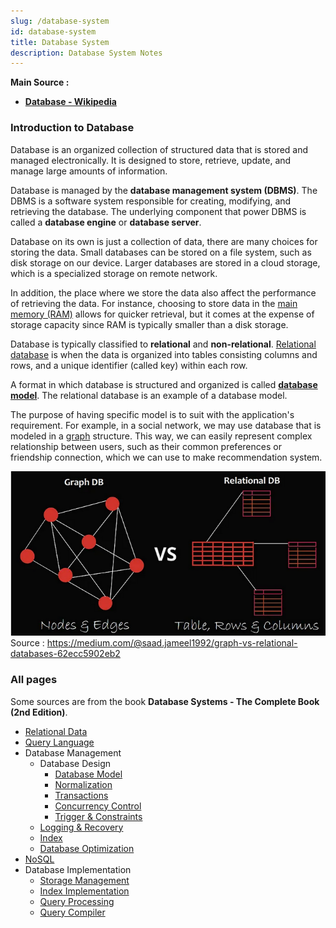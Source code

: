 ```yaml
---
slug: /database-system
id: database-system
title: Database System
description: Database System Notes
---
```


**Main Source :**

- **[Database - Wikipedia](https://en.wikipedia.org/wiki/Database)**

### Introduction to Database

Database is an organized collection of structured data that is stored and managed electronically. It is designed to store, retrieve, update, and manage large amounts of information.

Database is managed by the **database management system (DBMS)**. The DBMS is a software system responsible for creating, modifying, and retrieving the database. The underlying component that power DBMS is called a **database engine** or **database server**.

Database on its own is just a collection of data, there are many choices for storing the data. Small databases can be stored on a file system, such as disk storage on our device. Larger databases are stored in a cloud storage, which is a specialized storage on remote network.

In addition, the place where we store the data also affect the performance of retrieving the data. For instance, choosing to store data in the [main memory (RAM)](/computer-and-programming-fundamentals/memory) allows for quicker retrieval, but it comes at the expense of storage capacity since RAM is typically smaller than a disk storage.

Database is typically classified to **relational** and **non-relational**. [Relational database](/database-system/relational-data) is when the data is organized into tables consisting columns and rows, and a unique identifier (called key) within each row.

A format in which database is structured and organized is called **[database model](database-system/database-model)**. The relational database is an example of a database model.

The purpose of having specific model is to suit with the application's requirement. For example, in a social network, we may use database that is modeled in a [graph](/data-structures-and-algorithms/graph) structure. This way, we can easily represent complex relationship between users, such as their common preferences or friendship connection, which we can use to make recommendation system.

![Database model](./database-model.png)  
Source : https://medium.com/@saad.jameel1992/graph-vs-relational-databases-62ecc5902eb2

### All pages

Some sources are from the book **Database Systems - The Complete Book (2nd Edition)**.

- [Relational Data](database-system/relational-data)
- [Query Language](database-system/query-language)
- Database Management
  - Database Design
    - [Database Model](database-system/database-model)
    - [Normalization](database-system/normalization)
    - [Transactions](database-system/transactions)
    - [Concurrency Control](database-system/concurrency-control)
    - [Trigger & Constraints](database-system/trigger-and-constraints)
  - [Logging & Recovery](database-system/logging-and-recovery)
  - [Index](database-system/index)
  - [Database Optimization](database-system/database-optimization)
- [NoSQL](database-system/nosql)
- Database Implementation
  - [Storage Management](database-system/storage-management)
  - [Index Implementation](database-system/index-implementation)
  - [Query Processing](database-system/query-processing)
  - [Query Compiler](database-system/query-compiler)
